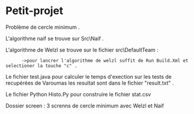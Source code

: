 # Petit-projet
Problème de cercle minimum . 

L'algorithme naif se trouve sur Src\Naif .

L'algorithme de  Welzl se trouve sur le fichier src\DefaultTeam :

          ->pour lancrer l'algorithme de welzl suffit de Run Build.Xml et selectioner la touche "c" .
  
Le fichier test.java  pour calculer le temps d'exection sur les tests de recupérées de Varoumas les resultat sont dans le fichier "result.txt"  .

Le fichier Python Histo.Py pour construire le fichier stat.csv 

Dossier screen : 
 3 screnns de cercle minimum  avec Welzl et Naif 
